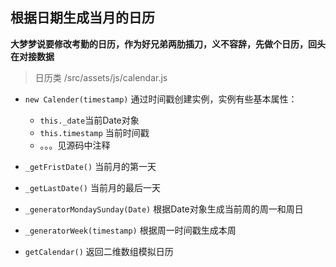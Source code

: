 ## 根据日期生成当月的日历
**大梦梦说要修改考勤的日历，作为好兄弟两肋插刀，义不容辞，先做个日历，回头在对接数据**
> 日历类 /src/assets/js/calendar.js 
- `new Calender(timestamp)` 通过时间戳创建实例，实例有些基本属性：


    + `this._date`当前Date对象
    + `this.timestamp` 当前时间戳
    + 。。。见源码中注释
- `_getFristDate()` 当前月的第一天
- `_getLastDate()` 当前月的最后一天
- `_generatorMondaySunday(Date)` 根据Date对象生成当前周的周一和周日
- `_generatorWeek(timestamp)` 根据周一时间戳生成本周
- `getCalendar()` 返回二维数组模拟日历
